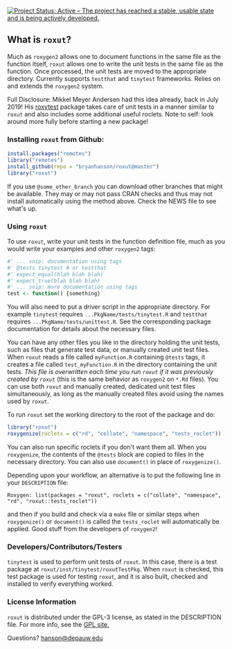 
[![Project Status: Active – The project has reached a stable, usable state and is being actively developed.](https://www.repostatus.org/badges/latest/active.svg)](https://www.repostatus.org/#active)

## What is `roxut`?

Much as `roxygen2` allows one to document functions in the same file as the function itself, `roxut`  allows one to write the unit tests in the same file as the function.  Once processed, the unit tests are moved to the appropriate directory.  Currently supports `testthat` and `tinytest` frameworks.  Relies on and extends the `roxygen2` system.

Full Disclosure: Mikkel Meyer Andersen had this idea already, back in July 2019!  His [roxytest](https://cran.r-project.org/package=roxytest) package takes care of unit tests in a manner similar to `roxut` and also includes some additional useful roclets.  Note to self: look around more fully before starting a new package!

### Installing `roxut` from Github:

````r
install.packages("remotes")
library("remotes")
install_github(repo = "bryanhanson/roxut@master")
library("roxut")
````

If you use `@some_other_branch` you can download other branches that might be available.  They may or may not pass CRAN checks and thus may not install automatically using the method above.  Check the NEWS file to see what's up.

### Using `roxut`

To use `roxut`, write your unit tests in the function definition file, much as you would write your examples and other `roxygen2` tags:

```r
#' ... snip: documentation using tags
#' @tests tinytest # or testthat
#' expect_equal(blah blah blah)
#' expect_true(blah blah blah)
#' ... snip: more documentation using tags
test <- function() {something}
```

You will also need to put a driver script in the appropriate directory.  For example `tinytest` requires `...PkgName/tests/tinytest.R` and `testthat` requires `...PkgName/tests/unittest.R`.  See the corresponding package documentation for details about the necessary files.

You can have any other files you like in the directory holding the unit tests, such as files that generate test data, or manually created unit test files.  When `roxut` reads a file called `myFunction.R` containing `@tests` tags, it creates a file called `test_myFunction.R` in the directory containing the unit tests.  *This file is overwritten each time you run `roxut` if it was previously created by `roxut`* (this is the same behavior as `roxygen2` on `*.Rd` files).  You can use both `roxut` and manually created, dedicated unit test files simultaneously, as long as the manually created files avoid using the names used by `roxut`.

To run `roxut` set the working directory to the root of the package and do:

```r
library("roxut")
roxygenize(roclets = c("rd", "collate", "namespace", "tests_roclet"))
```

You can also run specific roclets if you don't want them all.  When you `roxygenize`, the contents of the `@tests` block are copied to files in the necessary directory.  You can also use `document()` in place of `roxygenize()`.

Depending upon your workflow, an alternative is to put the following line in your `DESCRIPTION` file:

```
Roxygen: list(packages = "roxut", roclets = c("collate", "namespace", "rd", "roxut::tests_roclet"))
```

and then if you build and check via a `make` file or similar steps when `roxygenize()` or `document()` is called the `tests_roclet` will automatically be applied.  Good stuff from the developers of `roxygen2`!

### Developers/Contributors/Testers

`tinytest` is used to perform unit tests of `roxut`.  In this case, there is a test package at `roxut/inst/tinytest/roxutTestPkg`.  When `roxut` is checked, this test package is used for testing `roxut`, and it is also built, checked and installed to verify everything worked.

### License Information

`roxut` is distributed under the GPL-3 license, as stated in the DESCRIPTION file.  For more info, see the [GPL site.](https://gnu.org/licenses/gpl.html)

Questions?  hanson@depauw.edu
